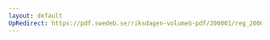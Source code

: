 ```yaml
---
layout: default
UpRedirect: https://pdf.swedeb.se/riksdagen-volumeG-pdf/200001/reg_200001/reg_200001_0163.pdf
---
```

